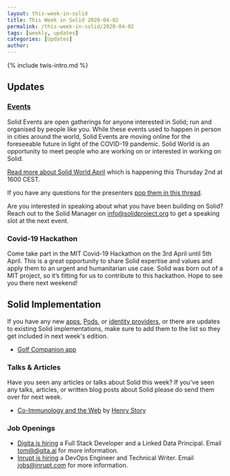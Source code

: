 ```yaml
---
layout: this-week-in-solid
title: This Week in Solid 2020-04-02
permalink: /this-week-in-solid/2020-04-02
tags: [weekly, updates]
categories: [Updates]
author:
---
```

{% include twis-intro.md %}

## Updates

### [Events](https://solidproject.org/events)

Solid Events are open gatherings for anyone interested in Solid; run and organised by people like you. While these events used to happen in person in cities around the world, Solid Events are moving online for the foreseeable future in light of the COVID-19 pandemic. Solid World is an opportunity to meet people who are working on or interested in working on Solid.

[Read more about Solid World April](https://www.eventbrite.com/e/solid-world-tickets-100417571660) which is happening this Thursday 2nd at 1600 CEST.

If you have any questions for the presenters [pop them in this thread](https://forum.solidproject.org/t/solid-world-april-2020/2788).

Are you interested in speaking about what you have been building on Solid? Reach out to the Solid Manager on info@solidproject.org to get a speaking slot at the next event.

### Covid-19 Hackathon

Come take part in the MIT Covid-19 Hackathon on the 3rd April until 5th April. This is a great opportunity to share Solid expertise and values and apply them to an urgent and humanitarian use case. Solid was born out of a MIT project, so it’s fitting for us to contribute to this hackathon. Hope to see you there next weekend!

## Solid Implementation

If you have any new [apps](https://github.com/solid/solid-apps), [Pods](https://github.com/solid/pods), or [identity providers](https://github.com/solid/solid-idp-list), or there are updates to existing Solid implementations, make sure to add them to the list so they get included in next week's edition.

* [Golf Companion app](https://gca-solid.now.sh/login)

### Talks & Articles
Have you seen any articles or talks about Solid this week? If you've seen any talks, articles, or written blog posts about Solid please do send them over for next week.

* [Co-Immunology and the Web](https://medium.com/@bblfish/co-immunology-and-the-web-43379b46688e) by [Henry Story](https://medium.com/@bblfish)

### Job Openings
* [Digita is hiring](https://www.digita.ai/careers) a Full Stack Developer and a Linked Data Principal. Email tom@digita.ai for more information.
* [Inrupt is hiring](https://inrupt.com/careers) a DevOps Engineer and Technical Writer. Email jobs@inrupt.com for more information.

